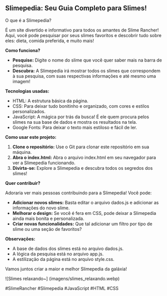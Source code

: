 ## Slimepedia: Seu Guia Completo para Slimes!

O que é a Slimepedia?

É um site divertido e informativo para todos os amantes de Slime Rancher! Aqui, você pode pesquisar por seus slimes favoritos e descobrir tudo sobre eles: dieta, comida preferida, e muito mais!

**Como funciona?**

* **Pesquise:** Digite o nome do slime que você quer saber mais na barra de pesquisa.
* **Descubra:** A Slimepedia irá mostrar todos os slimes que correspondem à sua pesquisa, com suas respectivas informações e até mesmo uma imagem!

**Tecnologias usadas:**

* HTML: A estrutura básica da página.
* CSS: Para deixar tudo bonitinho e organizado, com cores e estilos personalizados.
* JavaScript: A mágica por trás da busca! É ele quem procura pelos slimes na sua base de dados e mostra os resultados na tela.
* Google Fonts: Para deixar o texto mais estiloso e fácil de ler.

**Como usar este projeto:**

1. **Clone o repositório:** Use o Git para clonar este repositório em sua máquina.
2. **Abra o index.html:** Abra o arquivo index.html em seu navegador para ver a Slimepedia funcionando.
3. **Divirta-se:** Explore a Slimepedia e descubra todos os segredos dos slimes!

**Quer contribuir?**

Adoraria ver mais pessoas contribuindo para a Slimepedia! Você pode:

* **Adicionar novos slimes:** Basta editar o arquivo dados.js e adicionar as informações do novo slime.
* **Melhorar o design:** Se você é fera em CSS, pode deixar a Slimepedia ainda mais bonita e personalizada.
* **Criar novas funcionalidades:** Que tal adicionar um filtro por tipo de slime ou uma seção de favoritos?

**Observações:**

* A base de dados dos slimes está no arquivo dados.js.
* A lógica da pesquisa está no arquivo app.js.
* A estilização da página está no arquivo style.css.

Vamos juntos criar a maior e melhor Slimepedia da galáxia!

![Slimes relaxando~] (imagens/slimes_relaxando.webp)

#SlimeRancher #Slimepedia #JavaScript #HTML #CSS
